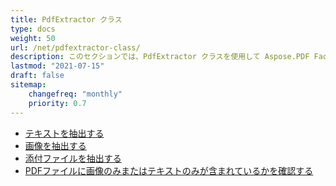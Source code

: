 ```yaml
---
title: PdfExtractor クラス
type: docs
weight: 50
url: /net/pdfextractor-class/
description: このセクションでは、PdfExtractor クラスを使用して Aspose.PDF Facades を操作する方法を説明します。
lastmod: "2021-07-15"
draft: false
sitemap:
    changefreq: "monthly"
    priority: 0.7
---
```


- [テキストを抽出する](/pdf/net/extract-text/)
- [画像を抽出する](/pdf/net/extract-images/)
- [添付ファイルを抽出する](/pdf/net/extract-attachments/)
- [PDFファイルに画像のみまたはテキストのみが含まれているかを確認する](/pdf/net/find-whether-pdf-file-contains-images-or-text-only/)
